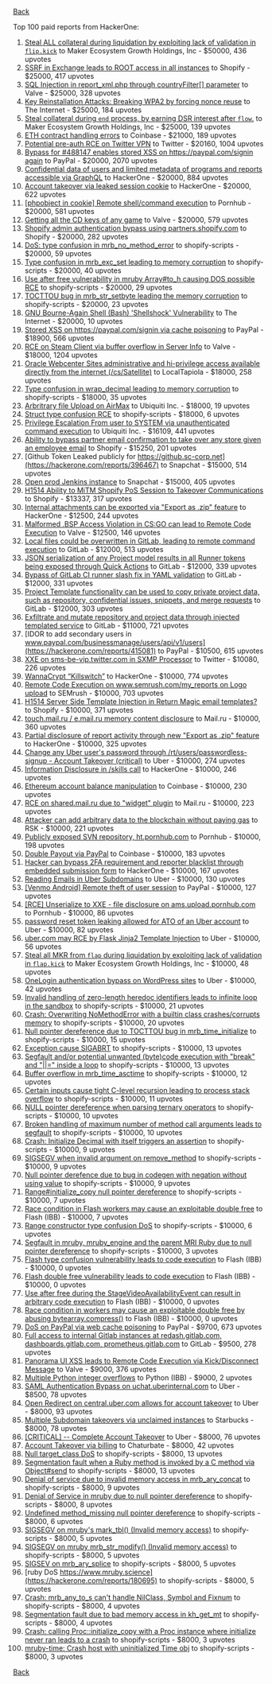 [Back](../README.md)

Top 100 paid reports from HackerOne:

1. [Steal ALL collateral during liquidation by exploiting lack of validation in `flip.kick`](https://hackerone.com/reports/684092) to Maker Ecosystem Growth Holdings, Inc - $50000, 436 upvotes
2. [SSRF in Exchange leads to ROOT access in all instances](https://hackerone.com/reports/341876) to Shopify - $25000, 417 upvotes
3. [SQL Injection in report_xml.php through countryFilter[] parameter](https://hackerone.com/reports/383127) to Valve - $25000, 328 upvotes
4. [Key Reinstallation Attacks: Breaking WPA2 by forcing nonce reuse](https://hackerone.com/reports/286740) to The Internet - $25000, 184 upvotes
5. [Steal collateral during `end` process, by earning DSR interest after `flow`.](https://hackerone.com/reports/672664) to Maker Ecosystem Growth Holdings, Inc - $25000, 139 upvotes
6. [ETH contract handling errors](https://hackerone.com/reports/328526) to Coinbase - $21000, 189 upvotes
7. [Potential pre-auth RCE on Twitter VPN](https://hackerone.com/reports/591295) to Twitter - $20160, 1004 upvotes
8. [Bypass for #488147 enables stored XSS on https://paypal.com/signin again](https://hackerone.com/reports/510152) to PayPal - $20000, 2070 upvotes
9. [Confidential data of users and limited metadata of programs and reports accessible via GraphQL](https://hackerone.com/reports/489146) to HackerOne - $20000, 884 upvotes
10. [Account takeover via leaked session cookie](https://hackerone.com/reports/745324) to HackerOne - $20000, 622 upvotes
11. [[phpobject in cookie] Remote shell/command execution](https://hackerone.com/reports/141956) to Pornhub - $20000, 581 upvotes
12. [Getting all the CD keys of any game](https://hackerone.com/reports/391217) to Valve - $20000, 579 upvotes
13. [Shopify admin authentication bypass using partners.shopify.com](https://hackerone.com/reports/270981) to Shopify - $20000, 282 upvotes
14. [DoS: type confusion in mrb_no_method_error](https://hackerone.com/reports/181871) to shopify-scripts - $20000, 59 upvotes
15. [Type confusion in mrb_exc_set leading to memory corruption](https://hackerone.com/reports/185041) to shopify-scripts - $20000, 40 upvotes
16. [Use after free vulnerability in mruby Array#to_h causing DOS possible RCE](https://hackerone.com/reports/181321) to shopify-scripts - $20000, 29 upvotes
17. [TOCTTOU bug in mrb_str_setbyte leading the memory corruption](https://hackerone.com/reports/181893) to shopify-scripts - $20000, 23 upvotes
18. [GNU Bourne-Again Shell (Bash) 'Shellshock' Vulnerability](https://hackerone.com/reports/29839) to The Internet - $20000, 10 upvotes
19. [Stored XSS on https://paypal.com/signin via cache poisoning](https://hackerone.com/reports/488147) to PayPal - $18900, 566 upvotes
20. [RCE on Steam Client via buffer overflow in Server Info](https://hackerone.com/reports/470520) to Valve - $18000, 1204 upvotes
21. [Oracle Webcenter Sites administrative and hi-privilege access available directly from the internet (/cs/Satellite)](https://hackerone.com/reports/170532) to LocalTapiola - $18000, 258 upvotes
22. [Type confusion in wrap_decimal leading to memory corruption](https://hackerone.com/reports/185051) to shopify-scripts - $18000, 35 upvotes
23. [Arbritrary file Upload on AirMax](https://hackerone.com/reports/73480) to Ubiquiti Inc. - $18000, 19 upvotes
24. [Struct type confusion RCE](https://hackerone.com/reports/181879) to shopify-scripts - $18000, 6 upvotes
25. [Privilege Escalation From user to SYSTEM via unauthenticated command execution](https://hackerone.com/reports/544928) to Ubiquiti Inc. - $16109, 441 upvotes
26. [Ability to bypass partner email confirmation to take over any store given an employee email](https://hackerone.com/reports/300305) to Shopify - $15250, 201 upvotes
27. [Github Token Leaked publicly for https://github.sc-corp.net](https://hackerone.com/reports/396467) to Snapchat - $15000, 514 upvotes
28. [Open prod Jenkins instance](https://hackerone.com/reports/231460) to Snapchat - $15000, 405 upvotes
29. [H1514 Ability to MiTM Shopify PoS Session to Takeover Communications](https://hackerone.com/reports/423467) to Shopify - $13337, 317 upvotes
30. [Internal attachments can be exported via "Export as .zip" feature](https://hackerone.com/reports/186230) to HackerOne - $12500, 244 upvotes
31. [Malformed .BSP Access Violation in CS:GO can lead to Remote Code Execution](https://hackerone.com/reports/351014) to Valve - $12500, 146 upvotes
32. [Local files could be overwritten in GitLab, leading to remote command execution](https://hackerone.com/reports/587854) to GitLab - $12000, 513 upvotes
33. [JSON serialization of any Project model results in all Runner tokens being exposed through Quick Actions](https://hackerone.com/reports/509924) to GitLab - $12000, 339 upvotes
34. [Bypass of GitLab CI runner slash fix in YAML validation](https://hackerone.com/reports/409395) to GitLab - $12000, 331 upvotes
35. [Project Template functionality can be used to copy private project data, such as repository, confidential issues, snippets, and merge requests](https://hackerone.com/reports/689314) to GitLab - $12000, 303 upvotes
36. [Exfiltrate and mutate repository and project data through injected templated service](https://hackerone.com/reports/446585) to GitLab - $11000, 721 upvotes
37. [IDOR to add secondary users in www.paypal.com/businessmanage/users/api/v1/users](https://hackerone.com/reports/415081) to PayPal - $10500, 615 upvotes
38. [XXE on sms-be-vip.twitter.com in SXMP Processor](https://hackerone.com/reports/248668) to Twitter - $10080, 226 upvotes
39. [WannaCrypt “Killswitch”](https://hackerone.com/reports/228648) to HackerOne - $10000, 774 upvotes
40. [Remote Code Execution on www.semrush.com/my_reports on Logo upload](https://hackerone.com/reports/403417) to SEMrush - $10000, 703 upvotes
41. [H1514 Server Side Template Injection in Return Magic email templates?](https://hackerone.com/reports/423541) to Shopify - $10000, 371 upvotes
42. [touch.mail.ru / e.mail.ru memory content disclosure](https://hackerone.com/reports/513236) to Mail.ru - $10000, 360 upvotes
43. [Partial disclosure of report activity through new "Export as .zip" feature](https://hackerone.com/reports/182358) to HackerOne - $10000, 325 upvotes
44. [Change any Uber user's password through /rt/users/passwordless-signup - Account Takeover (critical)](https://hackerone.com/reports/143717) to Uber - $10000, 274 upvotes
45. [Information Disclosure in /skills call](https://hackerone.com/reports/188719) to HackerOne - $10000, 246 upvotes
46. [Ethereum account balance manipulation](https://hackerone.com/reports/300748) to Coinbase - $10000, 230 upvotes
47. [RCE on shared.mail.ru due to "widget" plugin](https://hackerone.com/reports/518637) to Mail.ru - $10000, 223 upvotes
48. [Attacker can add arbitrary data to the blockchain without paying gas](https://hackerone.com/reports/396954) to RSK - $10000, 221 upvotes
49. [Publicly exposed SVN repository, ht.pornhub.com](https://hackerone.com/reports/72243) to Pornhub - $10000, 198 upvotes
50. [Double Payout via PayPal](https://hackerone.com/reports/307239) to Coinbase - $10000, 183 upvotes
51. [Hacker can bypass 2FA requirement and reporter blacklist through embedded submission form](https://hackerone.com/reports/418767) to HackerOne - $10000, 167 upvotes
52. [Reading Emails in Uber Subdomains](https://hackerone.com/reports/156536) to Uber - $10000, 130 upvotes
53. [[Venmo Android] Remote theft of user session](https://hackerone.com/reports/401940) to PayPal - $10000, 127 upvotes
54. [[RCE] Unserialize to XXE - file disclosure on ams.upload.pornhub.com](https://hackerone.com/reports/142562) to Pornhub - $10000, 86 upvotes
55. [password reset token leaking allowed for ATO of an Uber account](https://hackerone.com/reports/173551) to Uber - $10000, 82 upvotes
56. [uber.com may RCE by Flask Jinja2 Template Injection](https://hackerone.com/reports/125980) to Uber - $10000, 56 upvotes
57. [Steal all MKR from `flap` during liquidation by exploiting lack of validation in `flap.kick`](https://hackerone.com/reports/684152) to Maker Ecosystem Growth Holdings, Inc - $10000, 48 upvotes
58. [OneLogin authentication bypass on WordPress sites](https://hackerone.com/reports/136169) to Uber - $10000, 42 upvotes
59. [Invalid handling of zero-length heredoc identifiers leads to infinite loop in the sandbox](https://hackerone.com/reports/187305) to shopify-scripts - $10000, 21 upvotes
60. [Crash: Overwriting NoMethodError with a builtin class crashes/corrupts memory](https://hackerone.com/reports/186723) to shopify-scripts - $10000, 20 upvotes
61. [Null pointer dereference due to TOCTTOU bug in mrb_time_initialize](https://hackerone.com/reports/182274) to shopify-scripts - $10000, 15 upvotes
62. [Exception cause SIGABRT](https://hackerone.com/reports/180977) to shopify-scripts - $10000, 13 upvotes
63. [Segfault and/or potential unwanted (byte)code execution with "break" and "||=" inside a loop](https://hackerone.com/reports/183356) to shopify-scripts - $10000, 13 upvotes
64. [Buffer overflow in mrb_time_asctime](https://hackerone.com/reports/188326) to shopify-scripts - $10000, 12 upvotes
65. [Certain inputs cause tight C-level recursion leading to process stack overflow](https://hackerone.com/reports/189633) to shopify-scripts - $10000, 11 upvotes
66. [NULL pointer dereference when parsing ternary operators](https://hackerone.com/reports/181677) to shopify-scripts - $10000, 10 upvotes
67. [Broken handling of maximum number of method call arguments leads to segfault](https://hackerone.com/reports/182484) to shopify-scripts - $10000, 10 upvotes
68. [Crash: Initialize Decimal with itself triggers an assertion](https://hackerone.com/reports/185775) to shopify-scripts - $10000, 9 upvotes
69. [SIGSEGV when invalid argument on remove_method](https://hackerone.com/reports/181874) to shopify-scripts - $10000, 9 upvotes
70. [Null pointer derefence due to bug in codegen with negation without using value](https://hackerone.com/reports/187536) to shopify-scripts - $10000, 9 upvotes
71. [Range#initialize_copy null pointer dereference](https://hackerone.com/reports/181685) to shopify-scripts - $10000, 7 upvotes
72. [Race condition in Flash workers may cause an exploitabl​e double free](https://hackerone.com/reports/37240) to Flash (IBB) - $10000, 7 upvotes
73. [Range constructor type confusion DoS](https://hackerone.com/reports/181910) to shopify-scripts - $10000, 6 upvotes
74. [Segfault in mruby, mruby_engine and the parent MRI Ruby due to null pointer dereference](https://hackerone.com/reports/181828) to shopify-scripts - $10000, 3 upvotes
75. [Flash type confusion vulnerability leads to code execution](https://hackerone.com/reports/2106) to Flash (IBB) - $10000, 0 upvotes
76. [Flash double free vulnerability leads to code execution](https://hackerone.com/reports/2170) to Flash (IBB) - $10000, 0 upvotes
77. [Use after free during the StageVideoAvailabilityEvent can result in arbitrary code execution](https://hackerone.com/reports/47232) to Flash (IBB) - $10000, 0 upvotes
78. [Race condition in workers may cause an exploitable double free by abusing bytearray.compress()](https://hackerone.com/reports/47227) to Flash (IBB) - $10000, 0 upvotes
79. [DoS on PayPal via web cache poisoning](https://hackerone.com/reports/622122) to PayPal - $9700, 673 upvotes
80. [Full access to internal Gitlab instances at redash.gitlab.com, dashboards.gitlab.com, prometheus.gitlab.com](https://hackerone.com/reports/498964) to GitLab - $9500, 278 upvotes
81. [Panorama UI XSS leads to Remote Code Execution via Kick/Disconnect Message](https://hackerone.com/reports/631956) to Valve - $9000, 376 upvotes
82. [Multiple Python integer overflows](https://hackerone.com/reports/55017) to Python (IBB) - $9000, 2 upvotes
83. [SAML Authentication Bypass on uchat.uberinternal.com](https://hackerone.com/reports/223014) to Uber - $8500, 78 upvotes
84. [Open Redirect on central.uber.com allows for account takeover](https://hackerone.com/reports/206591) to Uber - $8000, 93 upvotes
85. [Multiple Subdomain takeovers via unclaimed instances](https://hackerone.com/reports/276269) to Starbucks - $8000, 78 upvotes
86. [[CRITICAL] -- Complete Account Takeover](https://hackerone.com/reports/136885) to Uber - $8000, 76 upvotes
87. [Account Takeover via billing](https://hackerone.com/reports/394329) to Chaturbate - $8000, 42 upvotes
88. [Null target_class DoS](https://hackerone.com/reports/183405) to shopify-scripts - $8000, 13 upvotes
89. [Segmentation fault when a Ruby method is invoked by a C method via Object#send](https://hackerone.com/reports/183425) to shopify-scripts - $8000, 13 upvotes
90. [Denial of service due to invalid memory access in mrb_ary_concat](https://hackerone.com/reports/184712) to shopify-scripts - $8000, 9 upvotes
91. [Denial of Service in mruby due to null pointer dereference](https://hackerone.com/reports/181232) to shopify-scripts - $8000, 8 upvotes
92. [Undefined method_missing null pointer dereference](https://hackerone.com/reports/181695) to shopify-scripts - $8000, 6 upvotes
93. [SIGSEGV on mruby's mark_tbl() (Invalid memory access)](https://hackerone.com/reports/183239) to shopify-scripts - $8000, 5 upvotes
94. [SIGSEGV on mruby mrb_str_modify() (Invalid memory access)](https://hackerone.com/reports/183231) to shopify-scripts - $8000, 5 upvotes
95. [SIGSEV on mrb_ary_splice](https://hackerone.com/reports/182027) to shopify-scripts - $8000, 5 upvotes
96. [ruby DoS https://www.mruby.science](https://hackerone.com/reports/180695) to shopify-scripts - $8000, 5 upvotes
97. [Crash: mrb_any_to_s can't handle NilClass, Symbol and Fixnum](https://hackerone.com/reports/185794) to shopify-scripts - $8000, 4 upvotes
98. [Segmentation fault due to bad memory access in kh_get_mt](https://hackerone.com/reports/188313) to shopify-scripts - $8000, 4 upvotes
99. [Crash: calling Proc::initialize_copy with a Proc instance where initialize never ran leads to a crash](https://hackerone.com/reports/184857) to shopify-scripts - $8000, 3 upvotes
100. [mruby-time: Crash host with uninitialized Time obj](https://hackerone.com/reports/184661) to shopify-scripts - $8000, 3 upvotes


[Back](../README.md)